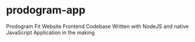 # prodogram-app
Prodogram Fit Website Frontend Codebase
Written with NodeJS and native JavaScript
Application in the making

